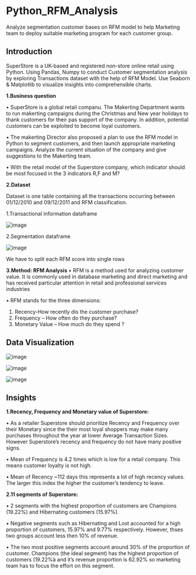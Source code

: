 # Python_RFM_Analysis
Analyze segmentation customer bases on RFM model to help Marketing team to deploy suitable marketing program for each customer group.
## Introduction
SuperStore is a UK-based and registered non-store online retail using Python. Using Pandas, Numpy to conduct Customer segmentation analysis by exploring Transactions dataset with the help of RFM Model. Use Seaborn & Matplotlib to visualize insights into comprehensible charts.

**1.Business question**

•	SuperStore is a global retail companu. The Makerting Department wants to run makerting campaigns during the Christmas and New year holidays to thank customers for their pas support of the company. In addition, potential customers can be exploited to become loyal customers.

•	The makerting Director also proposed a plan to use the RFM model in Python to segment customers, and then launch appropriate marketing campaigns. Analyze the current situation of the company  and give suggestions to the Makerting team.

•	With the retail model of the Superstore company, which indicator should be most focused in the 3 indicators R,F and M?

**2.Dataset**

Dataset  is one table containing all the transactions occurring between 01/12/2010 and 09/12/2011 and RFM classification.

1.Transactional information dataframe

![image](https://github.com/TADangChauKhue/Python_RFM_Analysis/assets/151337392/96fe708d-510f-4831-8bab-96f2660a62e4)


2.Segmentation dataframe

![image](https://github.com/TADangChauKhue/Python_RFM_Analysis/assets/151337392/692511dd-561f-4483-b5da-6eef203fd27b)


We have to split each RFM score into single rows

**3.Method: RFM Analysis**
•	RFM is a method used for analyzing customer value. It is commonly used in database marketing and direct marketing and has received particular attention in retail and professional services industries

•	RFM stands for the three dimensions:

1.	Recency-How recently dis the customer purchase?
2.	Frequency – How often do they purchase?
3.	Monetary Value – How much do they spend ?

## Data Visualization
 
![image](https://github.com/TADangChauKhue/Python_RFM_Analysis/assets/151337392/70655b1f-edd4-4935-83ac-bc7b6ff211aa)


![image](https://github.com/TADangChauKhue/Python_RFM_Analysis/assets/151337392/f5b01fd5-aa1d-4c54-a834-9272dc568c3c)


 ![image](https://github.com/TADangChauKhue/Python_RFM_Analysis/assets/151337392/1c056807-f871-44b0-87a4-8743c00851fa)


## Insights

**1.Recency, Frequency and Monetary value of Superstore:**

•	As a retailer Superstore should prioritize Recency and Frequency over their Monetary since the  their most loyal shoppers may make many purchases throughout the year at lower Average Transaction Sizes. However Superstore’s recency and frequency do not have many positive signs.

•	Mean of Frequency is 4.2 times which is low for a retail company. This means customer loyalty is not high.

•	Mean of Recency ~112 days this represents a lot of high recency values. The larger this index the higher the customer’s tendency to leave.

**2.11 segments of Superstore:**

•	2 segments with the highest proportion of customers are Champions (19.22%) and Hibernating customers (15.97%).

•	Negative segments such as Hibernating and Lost accounted for a high proportion of customers, 15.97% and 9.77% respectively. However, thses two groups account less then 10% of revenue.

•	The two most positive segments account around 30% of the proportion of customer. Champions (the ideal segment) has the highest proportion of customers (19.22%à and it’s revenue proportion is 62.92% so marketing team has to focus the effort on this segment.
